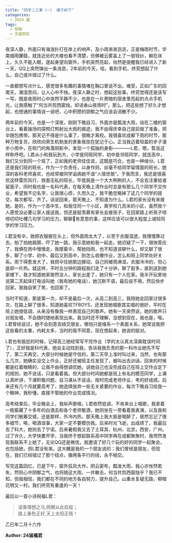 ```yaml
---
title: "同学二三事（一） 橘子树下"
categories:
  - 2024 届
tags:
  - 投稿
  - 文庙校区 
---
```


夜深人静，外面只有海浪扑打在岸上的响声，及小雨淅淅沥沥，正是梅雨时节，华南烟雨朦胧，就连近处的大楼也看不清楚，仿佛被云雾盖上了一层轻纱，躺在床上，久久不能入眠，遂起身望向窗外，手机突然亮起，佁然是提醒我已经进入了新一天，QQ上突然弹出一条消息，2年前的今天，哈，看到手机，终究想起了什么，自己或许错过了什么。

一直都想写点什么，感觉很多有趣的事情堵在胸口里说不出，难受，正如广东的回南天，潮湿苦闷，让人心中不快。夜深人静之时，想起这些事，终究觉得还是该写一写，既是夜雨时心中突然平静不少，也是在一片黑暗的宿舍里亮起的点点手机光，让我感触了“何当共剪西窗烛，却话香山夜雨时”。那么，把这些想了好久才想起，也想通的事情说一说吧，心中积攒的阴郁之气应该会消散不少。

两年前的今天，也是一个深夜，刚刚下晚自习，外面亦是瓢泼大雨，站在二楼的窗台上，看着操场的探照灯照射出大雨的痕迹，我不由得庆幸自己提前做了准备，把伞随包携带。那天记不得是什么事了，很晚才离校。我很喜欢成都下雨的时节，那种万物复苏，欣欣向荣生机勃发的景象我现在犹记于心。正当我迈着轻盈的步子漫步小雨中，在校门的角落阴影中，发现一个孤独的身影————L君，嗯，暂且这样称呼吧。L君从小和我玩到大，小学是同班同学，初中是邻班同学，就连高中，我们又分到同一个班了，正如我的老师佳佳说，这既是巧合，也是一种缘分。L君还是我们班的班长，作为一个负责任，以身作则，丝毫不给同学留情面的班长，她深的各科老师喜欢，也经常被同学诟病她不谙“人情世故”。于我而言，我还是很喜欢这样雷厉风行，铁面无私的班长，毕竟我是一个大大咧咧的人，不会去注重给谁留面子，同时我也是一名科代表，在每天晚上清作业时总是有那么几个同学不交作业，希望我不记名字，让我很心烦，久而久之，我干脆忽略掉了这几个同学的提交，每次都写，齐了。话说回来，那天晚上，不知道为什么，L君的家长没有来接她，是的，作为一个高中生，和我住同一个小区，离学校几百米的小区，虽然我个人感觉没必要让家人接送我，但还是挺羡慕有家长会接孩子，在回家路上听孩子唠唠叨叨吐槽几句学习的压力，聊聊🏫有意思的事，这样应该可以很大程度上减轻同学的学习压力。

L君没有伞，她把衣服披在头上，但外面雨太大了，以至于衣服湿透，我慢慢靠过去，拍了拍她肩膀，吓了她一跳，我示意她和我一起走。她迟疑了一下，很快答应了，我俩在雨中慢慢走，我撑着伞，帮她挡雨，也不知道该聊什么，却又聊了很多，聊了小学、初中，最后又到高中，到怎么收缴作业，怎么和班上同学处好关系。雨下得愈发大了，我把伞往她那边挪动，自己则被雨淋湿，衣服冷冷的，但心底却一片热。就这样，平时五分钟的路程我们走了十分钟，聊了挺多，直到送到她家楼下，我才知道她家居然没人，家长出差了，她只有一个人在家。我半开玩笑地说第二天起床打电话叫她（我有她的电话），她沉默不语，最后说不用，然后快步回家，我独自笑了笑，也回家了。

当时不知道，那是第一次，却不是最后一次，从高二到高三，我陪她走回家过很多次，在路上聊了很多，知道她喜欢TFBOYS，还发现她唱歌其实唱的很好，平时在班上她很低调，从来没有像我一样表现自己的歌声。她有一天突然说，她的歌声只对朋友唱，不会随时随地表现出来。我当时还不理解，没想到现在，我也是，唉。L君曾经说过，她不会刻意去结交朋友，哪怕只是维系一个表面关系，她常说我把这些看的太重，内耗太多，当时的我不同意，现在想起来，她说的挺对。

L君也有尴尬的时候，记得高三她经常写不完作业（学的太认真太深奥耽误时间了），正好我是科代表，她会主动找到我，告诉我我负责的那一科作业她先不写了，第二天再交，大部分时候她是守信的，第二天早上准时叫过来，当然，也有那么几次，她确实没交上作业，正好还被班主任发现了，被叫出去训话，回来的时候都是红着眼睛的，让我不由得想调侃她，说她自己也没完成自己在班上交作业定下的规则，她不说话，只是看着我。但大部分时间她都是班上有名的模范同学，上课认真听讲，下课积极问题，自习课从不说话，按时完成老师作业，考的好成绩。后来还有几个月就要高考了，她选择放弃一些无关紧要的作业，每次下晚自习给我一个眼神，我秒懂，直接不管她的作业完成情况。

高考结束后，毕业晚会上，我纵声歌唱，L君依然低调，不肯来台上唱歌，我拿着一瓶窖藏了十多年的白酒去和各个老师敬酒，她则坐在一旁看着我表演，以及我和同学们觥筹交错，还是那样，外冷内热，那天晚上我大抵是喝醉了，居然忘记了很多细节，唉，喝酒误事，大家一定不要模仿我。后来时光飞逝，出成绩了，我最后去了科大，她则去了宁诺。后来暑假我又去了土耳其，杭州，北京，西安，广州。过了许久，大学快要开学，当我终于想起联系高中同学再在成都聚聚时，我愕然发现我联系不上她了，无论QQ还是微信，我邀请了好几个玩的好的同学一起聚会，也包括她，但L君没有来。这大概是我的一个朋友说的：我们曾经是朋友，但现在，我们已经错过了那个纽点，像两条平行的线，永不相交。

写完这篇回忆，已是下午，窗外狂风大作，阴云密布，瓢泼大雨，我心亦怅然若失，然则心中阴郁之气，也将随这大雨，一并散去，何当共剪西窗烛乎？我已不知，但我相信，我们都在不同的地方各自努力，提升自己。山重水复疑无路，柳暗花明又一村。我们终究有重逢的一天！

最后以一首小诗祝福L君：

> 请乘理想之马,扬鞭从此启程；  
> 路上春色正好,天上太阳正晴！

乙巳年二月十六作

**Author: 24届橘君** 
